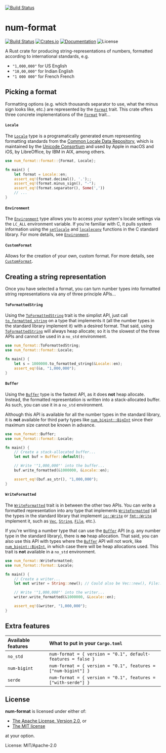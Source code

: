 [![Build Status](https://travis-ci.org/bcmyers/num-format.svg?branch=master)](https://travis-ci.org/bcmyers/num-format)

# num-format

[![Build Status](https://travis-ci.org/bcmyers/num-format.svg?branch=master)](https://travis-ci.org/bcmyers/num-format)
[![Crates.io](https://img.shields.io/crates/v/num-format.svg)](https://crates.io/crates/num-format)
[![Documentation](https://docs.rs/num-format/badge.svg)](https://docs.rs/num-format/)
![License](https://img.shields.io/crates/l/num-format.svg)

A Rust crate for producing string-representations of numbers, formatted according to international standards,
e.g.
- `"1,000,000"` for US English
- `"10,00,000"` for Indian English
- `"1 000 000"` for French French

## Picking a format

Formatting options (e.g. which thousands separator to use, what the minus sign looks like, etc.) are represented by
the [`Format`] trait. This crate offers three concrete implementations of the [`Format`] trait...

#### `Locale`

The [`Locale`] type is a programatically generated enum representing formatting standards from the
[Common Locale Data Repository], which is maintained by the [Unicode Consortium] and used by Apple in macOS and iOS,
by LibreOffice, by IBM in AIX, among others.

```rust
use num_format::format::{Format, Locale};

fn main() {
    let format = Locale::en;
    assert_eq!(format.decimal(), '.');;
    assert_eq!(format.minus_sign(), "-");
    assert_eq!(format.separator(), Some(','))
    // ...
}
```

#### `Environment`

The [`Environment`] type allows you to access your system's locale settings via the `LC_ALL` environment variable.
If you're familiar with C, it pulls system information using the [`setlocale`] and [`localeconv`] functions in the C
standard library. For more details, see [`Environment`].

#### `CustomFormat`

Allows for the creation of your own, custom format. For more details, see [`CustomFormat`].

## Creating a string representation

Once you have selected a format, you can turn number types into formatted string representations via
any of three principle APIs...

#### `ToFormattedString`

Using the [`ToFormattedString`] trait is the simplist API, just call [`to_formatted_string`] on a type that implements
it (all the number types in the standard library implement it) with a desired format. That said, using
[`ToFormattedString`] will always heap allocate; so it is the slowest of the three APIs and cannot be used in a
`no_std` environment.

```rust
use num_format::ToFormattedString;
use num_format::format::Locale;

fn main() {
    let s = 1000000.to_formatted_string(&Locale::en);
    assert_eq!(&s, "1,000,000");
}
```

#### `Buffer`

Using the [`Buffer`] type is the fastest API, as it does **not** heap allocate. Instead, the formatted representation
is written into a stack-allocated buffer. As such, you can use it in a `no_std` environment.

Although this API is available for all the number types in the standard library, it is **not** available
for third party types like [`num_bigint::BigInt`] since their maximum size cannot be known in advance.

```rust
use num_format::Buffer;
use num_format::format::Locale;

fn main() {
    // Create a stack-allocated buffer...
    let mut buf = Buffer::default();

    // Write '"1,000,000"' into the buffer...
    buf.write_formatted(&1000000, &Locale::en);

    assert_eq!(buf.as_str(), "1,000,000");
}
```

#### `WriteFormatted`

The [`WriteFormatted`] trait is in between the other two APIs. You can write a formatted representation into
any type that implements [`WriteFormatted`] (all the types in the standard library that implement [`io::Write`] or
[`fmt::Write`] implement it, such as [`Vec`], [`String`], [`File`], etc.).

If you're writing a number type that can use the [`Buffer`] API (e.g. any number type in the standard library), there
is **no** heap allocation. That said, you can also use this API with types where the [`Buffer`] API will not work, like
[`num_bigint::BigInt`], in which case there will be heap allocations used. This trait is **not** available
in a `no_std` environment.

```rust
use num_format::WriteFormatted;
use num_format::format::Locale;

fn main() {
    // Create a writer...
    let mut writer = String::new(); // Could also be Vec::new(), File::open(...), ...

    // Write '"1,000,000"' into the writer...
    writer.write_formatted(&1000000, &Locale::en);

    assert_eq!(&writer, "1,000,000");
}
```

## Extra features

| Available features | What to put in your `Cargo.toml`                              |
| :----------------- | :------------------------------------------------------------ |
| `no_std`           | `num-format = { version = "0.1", default-features = false }`  |
| `num-bigint`       | `num-format = { version = "0.1", features = ["num-bigint"] }` |
| `serde`            | `num-format = { version = "0.1", features = ["with-serde"] }` |

## License

**num-format** is licensed under either of:

- [The Apache License, Version 2.0], or
- [The MIT license]

at your option.

[`Buffer`]: struct.Buffer.html
[Common Locale Data Repository]: https://en.wikipedia.org/wiki/Common_Locale_Data_Repository
[`CustomFormat`]: format/struct.CustomFormat.html
[`Environment`]: format/struct.Environment.html
[`File`]: https://doc.rust-lang.org/std/fs/struct.File.html
[`fmt::Write`]: https://doc.rust-lang.org/std/fmt/fn.write.html
[`Format`]: format/trait.Format.html
[`io::Write`]: https://doc.rust-lang.org/std/io/trait.Write.html
[`Locale`]: format/enum.Locale.html
[`localeconv`]: https://www.gnu.org/software/libc/manual/html_node/The-Lame-Way-to-Locale-Data.html#The-Lame-Way-to-Locale-Data
[`num_bigint::BigInt`]: https://docs.rs/num-bigint/0.2.2/num_bigint/struct.BigInt.html
[`setlocale`]: https://www.gnu.org/software/libc/manual/html_node/Setting-the-Locale.html
[`String`]: https://doc.rust-lang.org/std/string/struct.String.html
[The Apache License, Version 2.0]: http://www.apache.org/licenses/LICENSE-2.0
[The MIT license]: http://opensource.org/licenses/MIT
[`ToFormattedString`]: trait.ToFormattedString.html
[`to_formatted_string`]: trait.ToFormattedString.html#method.to_formatted_string
[Unicode Consortium]: https://en.wikipedia.org/wiki/Unicode_Consortium
[`Vec`]: https://doc.rust-lang.org/std/vec/struct.Vec.html
[`WriteFormatted`]: trait.WriteFormatted.html

License: MIT/Apache-2.0
